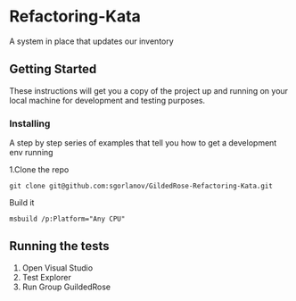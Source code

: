 # Refactoring-Kata

A system in place that updates our inventory 

## Getting Started

These instructions will get you a copy of the project up and running on your local machine for development and testing purposes.

### Installing

A step by step series of examples that tell you how to get a development env running

1.Clone the repo

```
git clone git@github.com:sgorlanov/GildedRose-Refactoring-Kata.git
```

Build it

```
msbuild /p:Platform="Any CPU"
```

## Running the tests

1. Open Visual Studio 
2. Test Explorer
3. Run Group GuildedRose 



